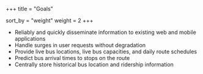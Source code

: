 +++
title = "Goals"

sort_by = "weight"
weight = 2
+++

* Reliably and quickly disseminate information to existing web and mobile applications
* Handle surges in user requests without degradation
* Provide live bus locations, live bus capacities, and daily route schedules
* Predict bus arrival times to stops on the route
* Centrally store historical bus location and ridership information